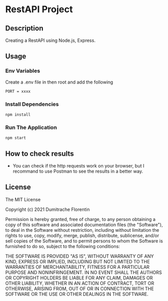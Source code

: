 # RestAPI Project

## Description

Creating a RestAPI using Node.js, Express.

## Usage

### Env Variables

Create a .env file in then root and add the following

```
PORT = xxxx
```

### Install Dependencies

```
npm install
```

### Run The Application

```
npm start
```

## How to check results

- You can check if the http requests work on your browser, but I recommand to use Postman to see the results in a better way.

## License

The MIT License

Copyright (c) 2021 Dumitrache Florentin

Permission is hereby granted, free of charge, to any person obtaining a copy of this software and associated documentation files (the "Software"), to deal in the Software without restriction, including without limitation the rights to use, copy, modify, merge, publish, distribute, sublicense, and/or sell copies of the Software, and to permit persons to whom the Software is furnished to do so, subject to the following conditions:

THE SOFTWARE IS PROVIDED "AS IS", WITHOUT WARRANTY OF ANY KIND, EXPRESS OR IMPLIED, INCLUDING BUT NOT LIMITED TO THE WARRANTIES OF MERCHANTABILITY, FITNESS FOR A PARTICULAR PURPOSE AND NONINFRINGEMENT. IN NO EVENT SHALL THE AUTHORS OR COPYRIGHT HOLDERS BE LIABLE FOR ANY CLAIM, DAMAGES OR OTHER LIABILITY, WHETHER IN AN ACTION OF CONTRACT, TORT OR OTHERWISE, ARISING FROM, OUT OF OR IN CONNECTION WITH THE SOFTWARE OR THE USE OR OTHER DEALINGS IN THE SOFTWARE.
